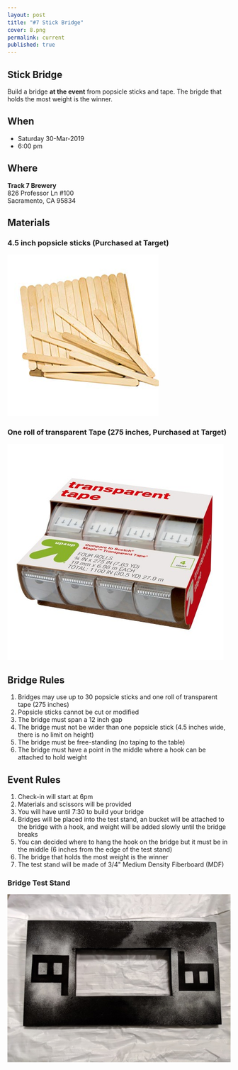 ```yaml
---
layout: post
title: "#7 Stick Bridge"
cover: 8.png
permalink: current
published: true
---
```


## Stick Bridge

Build a bridge **at the event**  from popsicle sticks and tape. The brigde that holds the most weight is the winner.

## When

 * Saturday 30-Mar-2019
 * 6:00 pm

## Where

**Track 7 Brewery**<br>
826 Professor Ln #100<br>
Sacramento, CA 95834<br>

## Materials

### 4.5 inch popsicle sticks (Purchased at Target)

![Sticks](https://raw.githubusercontent.com/EngiGames/engigames.github.io/master/event_pics/07_StickBridge/sticks.jpg "Sticks")

### One roll of transparent Tape (275 inches, Purchased at Target)

![Tape](https://raw.githubusercontent.com/EngiGames/engigames.github.io/master/event_pics/07_StickBridge/tape.jpg "Tape")

## Bridge Rules

 1. Bridges may use up to 30 popsicle sticks and one roll of transparent tape (275 inches)
 2. Popsicle sticks cannot be cut or modified
 3. The bridge must span a 12 inch gap
 4. The bridge must not be wider than one popsicle stick (4.5 inches wide, there is no limit on height)
 5. The bridge must be free-standing (no taping to the table)
 6. The bridge must have a point in the middle where a hook can be attached to hold weight

## Event Rules

 1. Check-in will start at 6pm
 2. Materials and scissors will be provided
 3. You will have until 7:30 to build your bridge
 4. Bridges will be placed into the test stand, an bucket will be attached to the bridge with a hook, and weight will be added slowly until the bridge breaks
 5. You can decided where to hang the hook on the bridge but it must be in the middle (6 inches from the edge of the test stand)
 6. The bridge that holds the most weight is the winner
 7. The test stand will be made of 3/4" Medium Density Fiberboard (MDF)

### Bridge Test Stand

![Stand](https://raw.githubusercontent.com/EngiGames/engigames.github.io/master/event_pics/07_StickBridge/stand.jpg "Stand")
